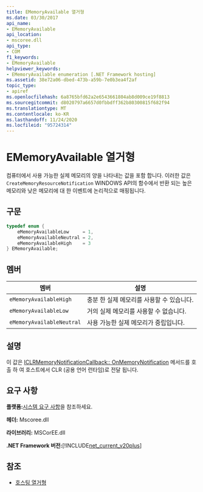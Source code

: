 ```yaml
---
title: EMemoryAvailable 열거형
ms.date: 03/30/2017
api_name:
- EMemoryAvailable
api_location:
- mscoree.dll
api_type:
- COM
f1_keywords:
- EMemoryAvailable
helpviewer_keywords:
- EMemoryAvailable enumeration [.NET Framework hosting]
ms.assetid: 38e72a06-dbed-473b-a59b-7e0b3ea4f2af
topic_type:
- apiref
ms.openlocfilehash: 6a8765bfd62a2e6543661804ab8d009ce19f8813
ms.sourcegitcommit: d8020797a6657d0fbbdff362b80300815f682f94
ms.translationtype: MT
ms.contentlocale: ko-KR
ms.lasthandoff: 11/24/2020
ms.locfileid: "95724314"
---
```

# <a name="ememoryavailable-enumeration"></a>EMemoryAvailable 열거형

컴퓨터에서 사용 가능한 실제 메모리의 양을 나타내는 값을 포함 합니다. 이러한 값은 `CreateMemoryResourceNotification` WINDOWS API의 함수에서 반환 되는 높은 메모리와 낮은 메모리에 대 한 이벤트에 논리적으로 매핑됩니다.  
  
## <a name="syntax"></a>구문  
  
```cpp  
typedef enum {  
    eMemoryAvailableLow     = 1,  
    eMemoryAvailableNeutral = 2,  
    eMemoryAvailableHigh    = 3
} EMemoryAvailable;  
```  
  
## <a name="members"></a>멤버  
  
|멤버|설명|  
|------------|-----------------|  
|`eMemoryAvailableHigh`|충분 한 실제 메모리를 사용할 수 있습니다.|  
|`eMemoryAvailableLow`|거의 실제 메모리를 사용할 수 없습니다.|  
|`eMemoryAvailableNeutral`|사용 가능한 실제 메모리가 중립입니다.|  
  
## <a name="remarks"></a>설명  

 이 값은 [ICLRMemoryNotificationCallback:: OnMemoryNotification](iclrmemorynotificationcallback-onmemorynotification-method.md) 메서드를 호출 하 여 호스트에서 CLR (공용 언어 런타임)로 전달 됩니다.  
  
## <a name="requirements"></a>요구 사항  

 **플랫폼:**[시스템 요구 사항](../../get-started/system-requirements.md)을 참조하세요.  
  
 **헤더:** Mscoree.dll  
  
 **라이브러리:** MSCorEE.dll  
  
 **.NET Framework 버전:**[!INCLUDE[net_current_v20plus](../../../../includes/net-current-v20plus-md.md)]  
  
## <a name="see-also"></a>참조

- [호스팅 열거형](hosting-enumerations.md)
